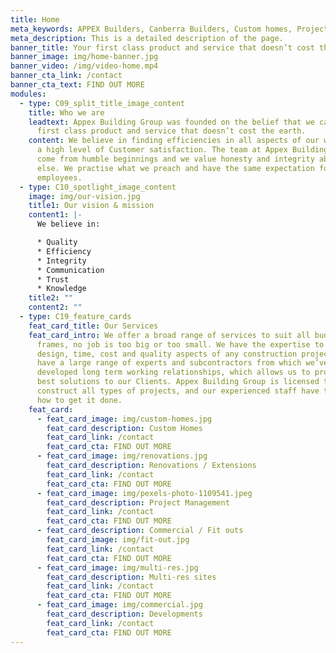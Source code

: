 ```yaml
---
title: Home
meta_keywords: APPEX Builders, Canberra Builders, Custom homes, Project Management.
meta_description: This is a detailed description of the page.
banner_title: Your first class product and service that doesn’t cost the earth.
banner_image: img/home-banner.jpg
banner_video: /img/video-home.mp4
banner_cta_link: /contact
banner_cta_text: FIND OUT MORE
modules:
  - type: C09_split_title_image_content
    title: Who we are
    leadtext: Appex Building Group was founded on the belief that we can provide a
      first class product and service that doesn’t cost the earth.
    content: We believe in finding efficiencies in all aspects of our work to ensure
      a high level of Customer satisfaction. The team at Appex Building have
      come from humble beginnings and we value honesty and integrity above all
      else. We practise what we preach and have the same expectation for our
      employees.
  - type: C10_spotlight_image_content
    image: img/our-vision.jpg
    title1: Our vision & mission
    content1: |-
      We believe in: 

      * Quality
      * Efficiency
      * Integrity
      * Communication
      * Trust
      * Knowledge
    title2: ""
    content2: ""
  - type: C19_feature_cards
    feat_card_title: Our Services
    feat_card_intro: We offer a broad range of services to suit all budgets and time
      frames, no job is too big or too small. We have the expertise to manage
      design, time, cost and quality aspects of any construction project. We
      have a large range of experts and subcontractors from which we’ve
      developed long term working relationships, which allows us to provide the
      best solutions to our Clients. Appex Building Group is licensed to
      construct all types of projects, and our experienced staff have the know
      how to get it done.
    feat_card:
      - feat_card_image: img/custom-homes.jpg
        feat_card_description: Custom Homes
        feat_card_link: /contact
        feat_card_cta: FIND OUT MORE
      - feat_card_image: img/renovations.jpg
        feat_card_description: Renovations / Extensions
        feat_card_link: /contact
        feat_card_cta: FIND OUT MORE
      - feat_card_image: img/pexels-photo-1109541.jpeg
        feat_card_description: Project Management
        feat_card_link: /contact
        feat_card_cta: FIND OUT MORE
      - feat_card_description: Commercial / Fit outs
        feat_card_image: img/fit-out.jpg
        feat_card_link: /contact
        feat_card_cta: FIND OUT MORE
      - feat_card_image: img/multi-res.jpg
        feat_card_description: Multi-res sites
        feat_card_link: /contact
        feat_card_cta: FIND OUT MORE
      - feat_card_image: img/commercial.jpg
        feat_card_description: Developments
        feat_card_link: /contact
        feat_card_cta: FIND OUT MORE
---
```


